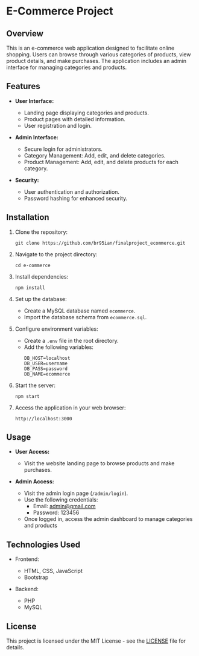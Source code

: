 # E-Commerce Project

## Overview
This is an e-commerce web application designed to facilitate online shopping. Users can browse through various categories of products, view product details, and make purchases. The application includes an admin interface for managing categories and products.

## Features
- **User Interface:**
  - Landing page displaying categories and products.
  - Product pages with detailed information.
  - User registration and login.


- **Admin Interface:**
  - Secure login for administrators.
  - Category Management: Add, edit, and delete categories.
  - Product Management: Add, edit, and delete products for each category.
  
  
- **Security:**
  - User authentication and authorization.
  - Password hashing for enhanced security.

## Installation
1. Clone the repository:
   ```
   git clone https://github.com/br95ian/finalproject_ecommerce.git
   ```
2. Navigate to the project directory:
   ```
   cd e-commerce
   ```
3. Install dependencies:
   ```
   npm install
   ```
4. Set up the database:
   - Create a MySQL database named `ecommerce`.
   - Import the database schema from `ecommerce.sql`.

5. Configure environment variables:
   - Create a `.env` file in the root directory.
   - Add the following variables:
     ```
     DB_HOST=localhost
     DB_USER=username
     DB_PASS=password
     DB_NAME=ecommerce
     ```
6. Start the server:
   ```
   npm start
   ```
7. Access the application in your web browser:
   ```
   http://localhost:3000
   ```

## Usage
- **User Access:**
  - Visit the website landing page to browse products and make purchases.

- **Admin Access:**
  - Visit the admin login page (`/admin/login`).
  - Use the following credentials:
    - Email: admin@gmail.com
    - Password: 123456
  - Once logged in, access the admin dashboard to manage categories and products

## Technologies Used
- Frontend:
  - HTML, CSS, JavaScript
  - Bootstrap
  
- Backend:
  - PHP
  - MySQL
  

  

## License
This project is licensed under the MIT License - see the [LICENSE](LICENSE) file for details.
